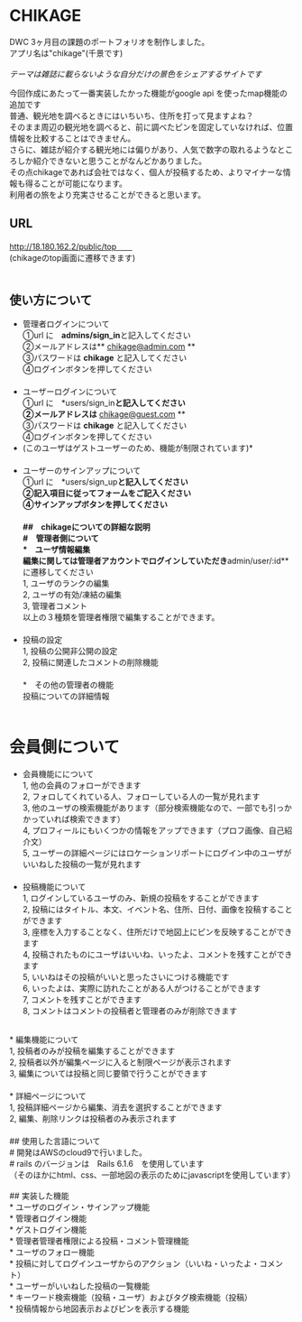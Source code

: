 # CHIKAGE

DWC 3ヶ月目の課題のポートフォリオを制作しました。<br>
アプリ名は"chikage"(千景です)<br>
<br>
*テーマは雑誌に載らないような自分だけの景色をシェアするサイトです*<br>

今回作成にあたって一番実装したかった機能がgoogle api を使ったmap機能の追加です<br>
普通、観光地を調べるときにはいちいち、住所を打って見ますよね？<br>
そのまま周辺の観光地を調べると、前に調べたピンを固定していなければ、位置情報を比較することはできません。<br>
さらに、雑誌が紹介する観光地には偏りがあり、人気で数字の取れるようなところしか紹介できないと思うことがなんどかありました。<br>
その点chikageであれば会社ではなく、個人が投稿するため、よりマイナーな情報も得ることが可能になります。<br>
利用者の旅をより充実させることができると思います。<br>


## URL<br>
http://18.180.162.2/public/top　　<br>
(chikageのtop画面に遷移できます)　　<br>
　　<br>
## 使い方について　　<br>
* 管理者ログインについて　　<br>
①url に　**admins/sign_in**と記入してください　　<br>
②メールアドレスは** chikage@admin.com **　　<br>
③パスワードは **chikage** と記入してください　　<br>
④ログインボタンを押してください　　<br>
　　<br>
* ユーザーログインについて　　<br>
①url に　*users/sign_in**と記入してください　　<br>
②メールアドレスは** chikage@guest.com **　　<br>
③パスワードは **chikage** と記入してください　　<br>
④ログインボタンを押してください　　<br>
* (このユーザはゲストユーザーのため、機能が制限されています)*　　<br>
　　<br>
* ユーザーのサインアップについて　　<br>
①url に　*users/sign_up**と記入してください　　<br>
②記入項目に従ってフォームをご記入ください　　<br>
④サインアップボタンを押してください　　<br>
　　<br>
##　chikageについての詳細な説明　　<br>
#　管理者側について　　<br>
*　ユーザ情報編集　　<br>
編集に関しては管理者アカウントでログインしていただき**admin/user/:id**に遷移してください　　<br>
1, ユーザのランクの編集　　　<br>
2, ユーザの有効/凍結の編集<br>
3, 管理者コメント　　<br>
以上の３種類を管理者権限で編集することができます。　　<br>
　　<br>
* 投稿の設定　　<br>
1, 投稿の公開非公開の設定　　<br>
2, 投稿に関連したコメントの削除機能　　　　<br>
　　<br>
*　その他の管理者の機能　　<br>
投稿についての詳細情報　　<br>
　　<br>
# 会員側について　　<br>
* 会員機能にについて　　<br>
1, 他の会員のフォローができます　　<br>
2, フォロしてくれている人、フォローしている人の一覧が見れます　　<br>
3, 他のユーザの検索機能があります（部分検索機能なので、一部でも引っかかっていれば検索できます）　　<br>
4, プロフィールにもいくつかの情報をアップできます（プロフ画像、自己紹介文）　　<br>
5, ユーザーの詳細ページにはロケーションリポートにログイン中のユーザがいいねした投稿の一覧が見れます　　<br>
　　<br>
* 投稿機能について　　<br>
1, ログインしているユーザのみ、新規の投稿をすることができます　　<br>
2, 投稿にはタイトル、本文、イベント名、住所、日付、画像を投稿することができます　　<br>
3, 座標を入力することなく、住所だけで地図上にピンを反映することができます　　<br>
4, 投稿されたものにユーザはいいね、いったよ、コメントを残すことができます　　<br>
5, いいねはその投稿がいいと思ったさいにつける機能です　　<br>
6, いったよは、実際に訪れたことがある人がつけることができます　　<br>
7, コメントを残すことができます　　<br>
8, コメントはコメントの投稿者と管理者のみが削除できます　　<br>
<br>
* 編集機能について　　<br>
1, 投稿者のみが投稿を編集することができます　　<br>
2, 投稿者以外が編集ページに入ると制限ページが表示されます　　<br>
3, 編集については投稿と同じ要領で行うことができます　　<br>
　　<br>
* 詳細ページについて　　<br>
1, 投稿詳細ページから編集、消去を選択することができます　　<br>
2, 編集、削除リンクは投稿者のみ表示されます　　<br>
　　<br>
## 使用した言語について　　<br>
# 開発はAWSのcloud9で行いました。　　<br>
# rails のバージョンは　Rails 6.1.6　を使用しています　　<br>
（そのほかにhtml、css、一部地図の表示のためにjavascriptを使用しています）　　<br>
<br>
## 実装した機能<br>
* ユーザのログイン・サインアップ機能<br>
* 管理者ログイン機能<br>
* ゲストログイン機能<br>
* 管理者管理者権限による投稿・コメント管理機能<br>
* ユーザのフォロー機能<br>
* 投稿に対してログインユーザからのアクション（いいね・いったよ・コメント）<br>
* ユーザーがいいねした投稿の一覧機能　<br>
* キーワード検索機能（投稿・ユーザ）およびタグ検索機能（投稿）<br>
* 投稿情報から地図表示およびピンを表示する機能<br>

